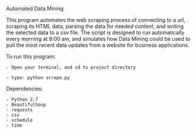 Automated Data Mining

This program automates the web scraping process of connecting 
to a url, scraping its HTML data, parsing the data for needed
content, and writing the selected data to a csv file. The script
is designed to run automatically every morning at 9:00 am, and
simulates how Data Mining could be used to pull the most recent 
data updates from a website for business applications.

To run this program:

    - Open your terminal, and cd to project directory

    - type: python scrape.py

Dependencies:

    - Python 2.7
    - BeautifulSoup
    - requests
    - csv
    - schedule
    - time
